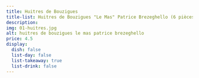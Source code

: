 ```yaml
---
title: Huitres de Bouzigues
title-list: Huitres de Bouzigues "Le Mas" Patrice Brezeghello (6 pièces)
description:
img: 01-huitres.jpg
alt: huitres de bouzigues le mas patrice brezeghello
price: 4.5
display:
  dish: false
  list-day: false
  list-takeaway: true
  list-drink: false
---
```

